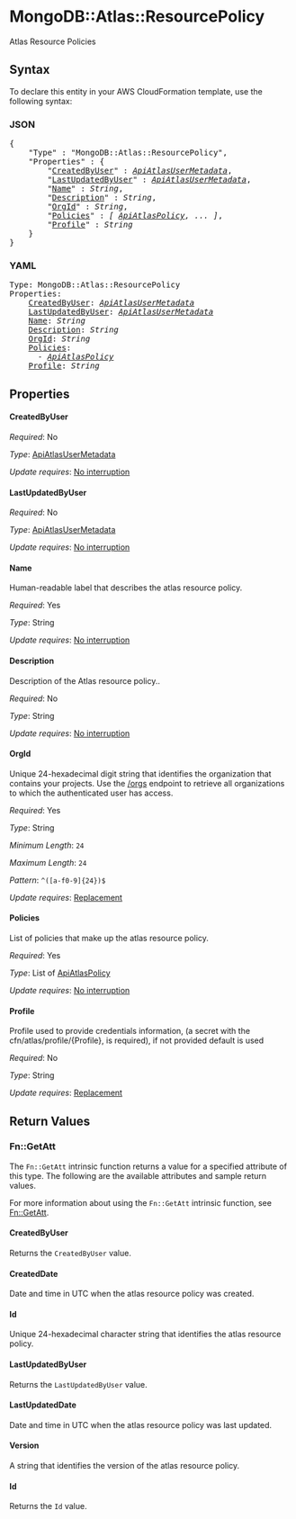 # MongoDB::Atlas::ResourcePolicy

Atlas Resource Policies

## Syntax

To declare this entity in your AWS CloudFormation template, use the following syntax:

### JSON

<pre>
{
    "Type" : "MongoDB::Atlas::ResourcePolicy",
    "Properties" : {
        "<a href="#createdbyuser" title="CreatedByUser">CreatedByUser</a>" : <i><a href="apiatlasusermetadata.md">ApiAtlasUserMetadata</a></i>,
        "<a href="#lastupdatedbyuser" title="LastUpdatedByUser">LastUpdatedByUser</a>" : <i><a href="apiatlasusermetadata.md">ApiAtlasUserMetadata</a></i>,
        "<a href="#name" title="Name">Name</a>" : <i>String</i>,
        "<a href="#description" title="Description">Description</a>" : <i>String</i>,
        "<a href="#orgid" title="OrgId">OrgId</a>" : <i>String</i>,
        "<a href="#policies" title="Policies">Policies</a>" : <i>[ <a href="apiatlaspolicy.md">ApiAtlasPolicy</a>, ... ]</i>,
        "<a href="#profile" title="Profile">Profile</a>" : <i>String</i>
    }
}
</pre>

### YAML

<pre>
Type: MongoDB::Atlas::ResourcePolicy
Properties:
    <a href="#createdbyuser" title="CreatedByUser">CreatedByUser</a>: <i><a href="apiatlasusermetadata.md">ApiAtlasUserMetadata</a></i>
    <a href="#lastupdatedbyuser" title="LastUpdatedByUser">LastUpdatedByUser</a>: <i><a href="apiatlasusermetadata.md">ApiAtlasUserMetadata</a></i>
    <a href="#name" title="Name">Name</a>: <i>String</i>
    <a href="#description" title="Description">Description</a>: <i>String</i>
    <a href="#orgid" title="OrgId">OrgId</a>: <i>String</i>
    <a href="#policies" title="Policies">Policies</a>: <i>
      - <a href="apiatlaspolicy.md">ApiAtlasPolicy</a></i>
    <a href="#profile" title="Profile">Profile</a>: <i>String</i>
</pre>

## Properties

#### CreatedByUser

_Required_: No

_Type_: <a href="apiatlasusermetadata.md">ApiAtlasUserMetadata</a>

_Update requires_: [No interruption](https://docs.aws.amazon.com/AWSCloudFormation/latest/UserGuide/using-cfn-updating-stacks-update-behaviors.html#update-no-interrupt)

#### LastUpdatedByUser

_Required_: No

_Type_: <a href="apiatlasusermetadata.md">ApiAtlasUserMetadata</a>

_Update requires_: [No interruption](https://docs.aws.amazon.com/AWSCloudFormation/latest/UserGuide/using-cfn-updating-stacks-update-behaviors.html#update-no-interrupt)

#### Name

Human-readable label that describes the atlas resource policy.

_Required_: Yes

_Type_: String

_Update requires_: [No interruption](https://docs.aws.amazon.com/AWSCloudFormation/latest/UserGuide/using-cfn-updating-stacks-update-behaviors.html#update-no-interrupt)

#### Description

Description of the Atlas resource policy..

_Required_: No

_Type_: String

_Update requires_: [No interruption](https://docs.aws.amazon.com/AWSCloudFormation/latest/UserGuide/using-cfn-updating-stacks-update-behaviors.html#update-no-interrupt)

#### OrgId

Unique 24-hexadecimal digit string that identifies the organization that contains your projects. Use the [/orgs](#tag/Organizations/operation/listOrganizations) endpoint to retrieve all organizations to which the authenticated user has access.

_Required_: Yes

_Type_: String

_Minimum Length_: <code>24</code>

_Maximum Length_: <code>24</code>

_Pattern_: <code>^([a-f0-9]{24})$</code>

_Update requires_: [Replacement](https://docs.aws.amazon.com/AWSCloudFormation/latest/UserGuide/using-cfn-updating-stacks-update-behaviors.html#update-replacement)

#### Policies

List of policies that make up the atlas resource policy.

_Required_: Yes

_Type_: List of <a href="apiatlaspolicy.md">ApiAtlasPolicy</a>

_Update requires_: [No interruption](https://docs.aws.amazon.com/AWSCloudFormation/latest/UserGuide/using-cfn-updating-stacks-update-behaviors.html#update-no-interrupt)

#### Profile

Profile used to provide credentials information, (a secret with the cfn/atlas/profile/{Profile}, is required), if not provided default is used

_Required_: No

_Type_: String

_Update requires_: [Replacement](https://docs.aws.amazon.com/AWSCloudFormation/latest/UserGuide/using-cfn-updating-stacks-update-behaviors.html#update-replacement)

## Return Values

### Fn::GetAtt

The `Fn::GetAtt` intrinsic function returns a value for a specified attribute of this type. The following are the available attributes and sample return values.

For more information about using the `Fn::GetAtt` intrinsic function, see [Fn::GetAtt](https://docs.aws.amazon.com/AWSCloudFormation/latest/UserGuide/intrinsic-function-reference-getatt.html).

#### CreatedByUser

Returns the <code>CreatedByUser</code> value.

#### CreatedDate

Date and time in UTC when the atlas resource policy was created.

#### Id

Unique 24-hexadecimal character string that identifies the atlas resource policy.

#### LastUpdatedByUser

Returns the <code>LastUpdatedByUser</code> value.

#### LastUpdatedDate

Date and time in UTC when the atlas resource policy was last updated.

#### Version

A string that identifies the version of the atlas resource policy.

#### Id

Returns the <code>Id</code> value.

